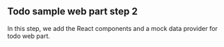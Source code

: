 ## Todo sample web part step 2

In this step, we add the React components and a mock data provider for todo web part.
